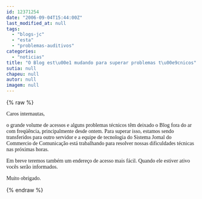 ```yaml
---
id: 12371254
date: "2006-09-04T15:44:00Z"
last_modified_at: null
tags:
  - "blogs-jc"
  - "esta"
  - "problemas-auditivos"
categories:
  - "noticias"
title: "O Blog est\u00e1 mudando para superar problemas t\u00e9cnicos"
sutia: null
chapeu: null
autor: null
imagem: null
---
```

{% raw %}
<p><P><FONT face=Verdana>Caros internautas,</FONT></P></p>
<p><P><FONT face=Verdana>o grande volume de acessos e alguns problemas técnicos têm deixado o Blog fora do ar com freqüência, principalmente desde ontem. Para superar isso, estamos sendo transferidos para outro servidor e a equipe de tecnologia do Sistema Jornal do Commercio de Comunicação está trabalhando para resolver nossas dificuldades técnicas nas próximas horas.</FONT></P></p>
<p><P><FONT face=Verdana>Em breve teremos também um endereço de acesso mais fácil. Quando ele estiver ativo vocês serão informados.</FONT></P></p>
<p><P><FONT face=Verdana>Muito obrigado.</FONT></P> </p>
{% endraw %}
